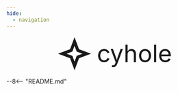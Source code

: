 ```yaml
---
hide:
  - navigation
---
```


<style>
.md-content .md-typeset h1 {
  display: none;
}

.img-logo {
  display: none;
}
</style>

<div style="display: flex; align-items: center; justify-content: center;">
  <svg width="6em" height="6em" viewBox="0 0 24 24">
      <path fill = "currentColor" d = "m12 6.7l1.45 3.85L17.3 12l-3.85 1.45L12 17.3l-1.45-3.85L6.7 12l3.85-1.45zM12 1L9 9l-8 3l8 3l3 8l3-8l8-3l-8-3z" />
  </svg>
  <span style="margin-left: 10px; font-size: 4em;">cyhole</span>
</div>

--8<-- "README.md"
